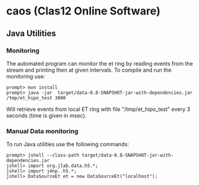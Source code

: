 # caos (Clas12 Online Software)

## Java Utilities

### Monitoring

The automated program can monitor the et ring by reading events from the stream and printing then at given intervals.
To compile and run the monitoring use:

```
prompt> mvn install
prompt> java -jar  target/data-0.8-SNAPSHOT-jar-with-dependencies.jar /tmp/et_hipo_test 3000
```

Will retrieve events from local ET ring with file "/tmp/et_hipo_test" every 3 seconds (time is given in msec).

### Manual Data monitoring

To run Java utilities use the following commands:


```
prompt> jshell --class-path target/data-0.8-SNAPSHOT-jar-with-dependencies.jar
jshell> import org.jlab.data.h5.*;
jshell> import j4np..h5.*;
jshell> DataSourceEt et = new DataSourceEt("localhost");

```
